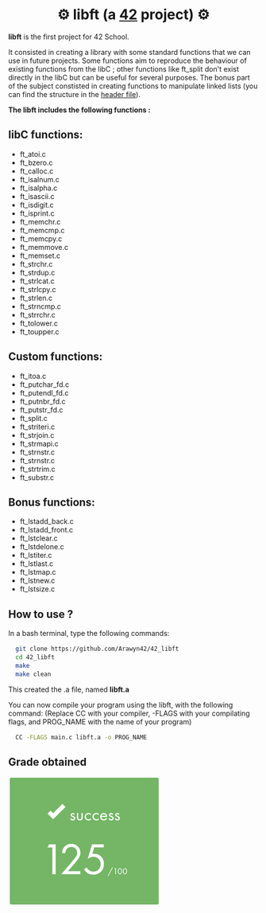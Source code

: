 # <div align="center">⚙️ libft (a [42](https://42perpignan.fr/) project) ⚙️</div>

**libft** is the first project for 42 School.

It consisted in creating a library with some standard functions that we can use in future projects.
Some functions aim to reproduce the behaviour of existing functions from the libC ; other functions like ft_split don't exist directly in the libC but can be useful for several purposes. The bonus part of the subject constisted in creating functions to manipulate linked lists (you can find the structure in the [header file](https://github.com/Arawyn42/42_libft/blob/master/libft.h)).

**The libft includes the following functions :**

## libC functions:
- ft_atoi.c
- ft_bzero.c
- ft_calloc.c
- ft_isalnum.c
- ft_isalpha.c
- ft_isascii.c
- ft_isdigit.c
- ft_isprint.c
- ft_memchr.c
- ft_memcmp.c
- ft_memcpy.c
- ft_memmove.c
- ft_memset.c
- ft_strchr.c
- ft_strdup.c
- ft_strlcat.c
- ft_strlcpy.c
- ft_strlen.c
- ft_strncmp.c
- ft_strrchr.c
- ft_tolower.c
- ft_toupper.c

## Custom functions:
- ft_itoa.c
- ft_putchar_fd.c
- ft_putendl_fd.c
- ft_putnbr_fd.c
- ft_putstr_fd.c
- ft_split.c
- ft_striteri.c
- ft_strjoin.c
- ft_strmapi.c
- ft_strnstr.c
- ft_strnstr.c
- ft_strtrim.c
- ft_substr.c


## Bonus functions:
- ft_lstadd_back.c
- ft_lstadd_front.c
- ft_lstclear.c
- ft_lstdelone.c
- ft_lstiter.c
- ft_lstlast.c
- ft_lstmap.c
- ft_lstnew.c
- ft_lstsize.c

## How to use ?
In a bash terminal, type the following commands:
```bash
  git clone https://github.com/Arawyn42/42_libft
  cd 42_libft
  make
  make clean
```
This created the .a file, named **libft.a**

You can now compile your program using the libft, with the following command:
(Replace CC with your compiler, -FLAGS with your compilating flags, and PROG_NAME with the name of your program)

```bash
  CC -FLAGS main.c libft.a -o PROG_NAME
```

## Grade obtained
![125](grade.png)
